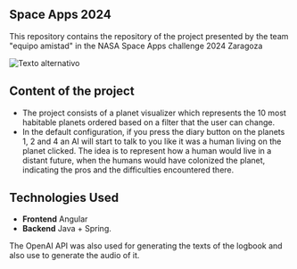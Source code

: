 ## Space Apps 2024

This repository contains the repository of the project presented by the team "equipo amistad" in the NASA Space Apps challenge 2024 Zaragoza

![Texto alternativo](https://www.polodigital.eu/wp-content/uploads/Fje7QZaWIBU5I6y.jpg)

## Content of the project

-  The project consists of a planet visualizer which represents the 10 most habitable planets ordered based on a filter that the user can change.
-  In the default configuration, if you press the diary button on the planets 1, 2 and 4 an AI will start to talk to you like it was a human living on the planet clicked. The idea is to represent how a human would live in a distant future, when the humans would have colonized the planet, indicating the pros and the difficulties encountered there.

## Technologies Used

- **Frontend** Angular
- **Backend** Java + Spring.
  
The OpenAI API was also used for generating the texts of the logbook and also use to generate the audio of it.
